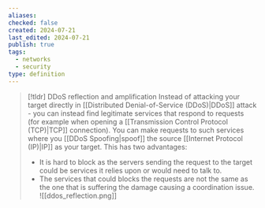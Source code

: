 ```yaml
---
aliases: 
checked: false
created: 2024-07-21
last_edited: 2024-07-21
publish: true
tags:
  - networks
  - security
type: definition
---
```

>[!tldr] DDoS reflection and amplification
>Instead of attacking your target directly in [[Distributed Denial-of-Service (DDoS)|DDoS]] attack - you can instead find legitimate services that respond to requests (for example when opening a [[Transmission Control Protocol (TCP)|TCP]] connection). You can make requests to such services where you [[DDoS Spoofing|spoof]] the source [[Internet Protocol (IP)|IP]] as your target. This has two advantages:
>- It is hard to block as the servers sending the request to the target could be services it relies upon or would need to talk to.
>- The services that could blocks the requests are not the same as the one that is suffering the damage causing a coordination issue.
>![[ddos_reflection.png]]


